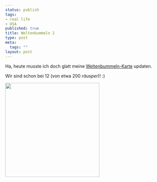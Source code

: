```yaml
--- 
status: publish
tags: 
- real life
- USA
published: true
title: Weltenbummeln 2
type: post
meta: 
  tags: ""
layout: post
---
```

Ha, heute musste ich doch glatt meine <a href="http://fredericiana.de/archives/2005/06/11/weltenbummeln/">Weltenbummeln-Karte</a> updaten.

Wir sind schon bei 12 (von etwa 200 *räusper*)! :)

<img src="http://www.world66.com/myworld66/visitedCountries/worldmap?visited=USATBEFRDEITLILUNLSMCHVA" width="300" class="centered border" />
